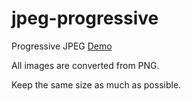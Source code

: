 # jpeg-progressive

Progressive JPEG [Demo](https://qmaru.github.io/jpeg-progressive/)

All images are converted from PNG.

Keep the same size as much as possible.

